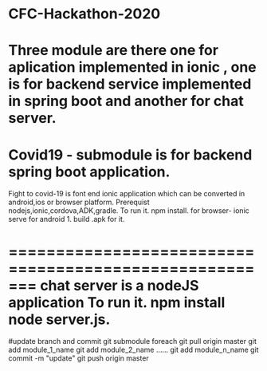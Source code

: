 # CFC-Hackathon-2020

Three  module are there one for aplication implemented in ionic , one  is for backend service implemented in spring boot and another for chat server.
===================================================== 
Covid19 - submodule is for backend spring boot application.
==================================================================
Fight to covid-19 is font end ionic application which can be converted in android,ios or browser platform.
  Prerequist nodejs,ionic,cordova,ADK,gradle.
  To run it.
  npm install.
  for browser- ionic serve
  for android 1. build .apk for it.

=======================================================
chat server is a nodeJS application
  To run it.
  npm install
  node server.js.
========================================================
#update branch and commit
git submodule foreach git pull origin master
git add module_1_name
git add module_2_name
......
git add module_n_name
git commit -m "update"
git push origin master
